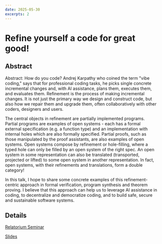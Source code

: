 ```yaml
---
date: 2025-05-30
excerpts: 2
---
```


# Refine yourself a code for great good!

## Abstract

Abstract: How do you code? Andrej Karpathy who coined the term "vibe coding," says that for professional coding tasks, he picks single concrete incremental changes and, with AI assistance, plans them, executes them, and evaluates them. Refinement is the process of making incremental changes. It is not just the primary way we design and construct code, but also how we repair them and upgrade them, often collaboratively with other coders, designers and users.

The central objects in refinement are partially implemented programs. Partial programs are examples of open systems - each has a formal external specification (e.g. a function type) and an implementation with internal holes which are also formally specified. Partial proofs, such as those manipulated by the proof assistants, are also examples of open systems. Open systems compose by refinement or hole-filling, where a typed hole can only be filled by an open system of the right spec. An open system in some representation can also be translated (transported, projected or lifted) to some open system in another representation. In fact, open systems, with their refinements and translations, form a double category!

In this talk, I hope to share some concrete examples of this refinement-centric approach in formal verification, program synthesis and theorem proving. I believe that this approach can help us to leverage AI assistance in coding, to decentralize and democratize coding, and to build safe, secure and sustainable software systems.

## Details
[Relatorium Seminar](https://www.youtube.com/watch?v=RvXWabNoWrc)

[Slides](https://w3id.org/people/shaoweilin/public/20250530-relatorium.html)
